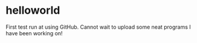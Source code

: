 # helloworld
First test run at using GitHub. Cannot wait to upload some neat programs I have been working on!
